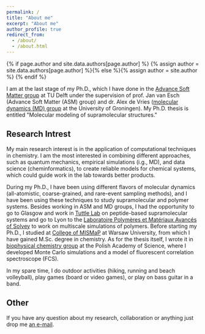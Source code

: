 ```yaml
---
permalink: /
title: "About me"
excerpt: "About me"
author_profile: true
redirect_from: 
  - /about/
  - /about.html
---
```


{% if page.author and site.data.authors[page.author] %}
  {% assign author = site.data.authors[page.author] %}{% else %}{% assign author = site.author %}
{% endif %}


I am at the last stage of my Ph.D., which I have done in the [Advance Soft Matter group](https://www.linkedin.com/company/advanced-soft-matter-tu-delft/) at TU Delft under the supervision of prof. Jan van Esch (Advance Soft Matter (ASM) group) and dr. Alex de Vries ([molecular dynamics (MD) group](https://www.rug.nl/research/molecular-dynamics/) at the University of Groningen). My Ph.D. thesis is entitled "Molecular modeling of supramolecular structures."

Research Intrest
------
My main research interest is in the application of computational techniques in chemistry.  I am the most interested in combining different approaches, such as quantum mechanics, empirical simulations (i.g., MD), and data science (cheminformatics), to create reliable models for chemical systems, which could guide work in the lab towards better products.

During my Ph.D., I have been using different flavors of molecular dynamics (all-atomistic, coarse-grained, and rare-event sampling methods), and I have been using these techniques to study supramolecular and polymer systems. Besides working in ASM and MD groups, I had the opportunity to go to Glasgow and work in [Tuttle Lab](http://tuttlelab.com/) on peptide-based supramolecular systems and go to Lyon to the [Laboratoire Polymères et Matériaux Avancés of Solvey](https://www.lpma-research.com/en/index.html) to work on multiscale simulations of polymers.  Before starting my Ph.D., I studied at [College of MISMaP](http://mismap.uw.edu.pl/) at Warsaw University, from which I have gained M.Sc. degree in chemistry. As for the thesis itself, I wrote it in [biophysical chemistry group](http://groups.ichf.edu.pl/ochab) at the Polish Academy of Science, where I developed Monte Carlo simulations and a model of fluorescent correlation spectroscope (FCS).

In my spare time, I do outdoor activities (hiking, running and beach volleyball), play games (board or video games), or play on bass guitar in a band.

Other
------
If you have any question about my research, collaboration or anything just drop me <a href="mailto:{{ author.email }}">an e-mail</a>.
